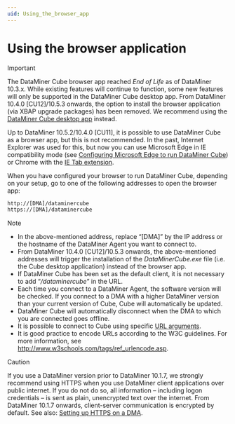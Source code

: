 ```yaml
---
uid: Using_the_browser_app
---
```


# Using the browser application

> [!IMPORTANT]
> The DataMiner Cube browser app reached *End of Life* as of DataMiner 10.3.x. While existing features will continue to function, some new features will only be supported in the DataMiner Cube desktop app. From DataMiner 10.4.0 [CU12]/10.5.3 onwards<!--RN 41873 + 41844-->, the option to install the browser application (via XBAP upgrade packages) has been removed. We recommend using the [DataMiner Cube desktop app](xref:Using_the_desktop_app) instead.

Up to DataMiner 10.5.2/10.4.0 [CU11]<!--RN 41844-->, it is possible to use DataMiner Cube as a browser app, but this is not recommended. In the past, Internet Explorer was used for this, but now you can use Microsoft Edge in IE compatibility mode (see [Configuring Microsoft Edge to run DataMiner Cube](xref:Configuring_Microsoft_edge_to_run_Cube)) or Chrome with the [IE Tab extension](https://chrome.google.com/webstore/detail/ie-tab/hehijbfgiekmjfkfjpbkbammjbdenadd).

When you have configured your browser to run DataMiner Cube, depending on your setup, go to one of the following addresses to open the browser app:

```txt
http://[DMA]/dataminercube
https://[DMA]/dataminercube
```

> [!NOTE]
>
> - In the above-mentioned address, replace “\[DMA\]” by the IP address or the hostname of the DataMiner Agent you want to connect to.
> - From DataMiner 10.4.0 [CU12]/10.5.3 onwards<!--RN 41844-->, the above-mentioned addresses will trigger the installation of the *DataMinerCube.exe* file (i.e. the Cube desktop application) instead of the browser app.
> - If DataMiner Cube has been set as the default client, it is not necessary to add “*/dataminercube*” in the URL.
> - Each time you connect to a DataMiner Agent, the software version will be checked. If you connect to a DMA with a higher DataMiner version than your current version of Cube, Cube will automatically be updated.
> - DataMiner Cube will automatically disconnect when the DMA to which you are connected goes offline.
> - It is possible to connect to Cube using specific [URL arguments](xref:Options_for_opening_DataMiner_Cube).
> - It is good practice to encode URLs according to the W3C guidelines. For more information, see <http://www.w3schools.com/tags/ref_urlencode.asp>.

> [!CAUTION]
> If you use a DataMiner version prior to DataMiner 10.1.7, we strongly recommend using HTTPS when you use DataMiner client applications over public internet. If you do not do so, all information – including logon credentials – is sent as plain, unencrypted text over the internet. From DataMiner 10.1.7 onwards, client-server communication is encrypted by default. See also: [Setting up HTTPS on a DMA](xref:Setting_up_HTTPS_on_a_DMA).
